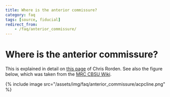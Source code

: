 ```yaml
---
title: Where is the anterior commissure?
category: faq
tags: [source, fiducial]
redirect_from:
    - /faq/anterior_commissure/
---
```


# Where is the anterior commissure?

This is explained in detail on [this page](http://people.cas.sc.edu/rorden/anatomy/na_ac.html) of Chris Rorden. See also the figure below, which was taken from the [MRC CBSU Wiki](http://imaging.mrc-cbu.cam.ac.uk/imaging/NeuroanatomyTutorial).

{% include image src="/assets/img/faq/anterior_commissure/acpcline.png" %}
